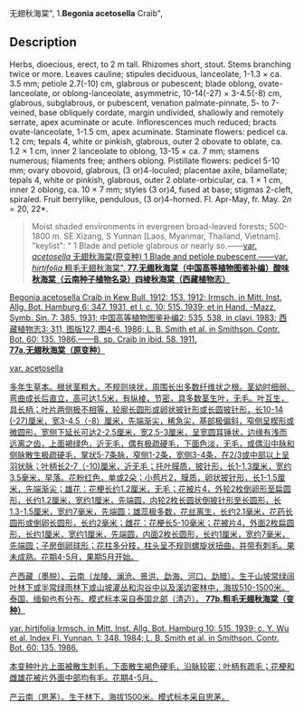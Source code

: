 无翅秋海棠",
1.**Begonia acetosella** Craib",

## Description
Herbs, dioecious, erect, to 2 m tall. Rhizomes short, stout. Stems branching twice or more. Leaves cauline; stipules deciduous, lanceolate, 1-1.3 × ca. 3.5 mm; petiole 2.7(-10) cm, glabrous or pubescent; blade oblong, ovate-lanceolate, or oblong-lanceolate, asymmetric, 10-14(-27) × 3-4.5(-8) cm, glabrous, subglabrous, or pubescent, venation palmate-pinnate, 5- to 7-veined, base obliquely cordate, margin undivided, shallowly and remotely serrate, apex acuminate or acute. Inflorescences much reduced; bracts ovate-lanceolate, 1-1.5 cm, apex acuminate. Staminate flowers: pedicel ca. 1.2 cm; tepals 4, white or pinkish, glabrous, outer 2 obovate to oblate, ca. 1.2 × 1 cm, inner 2 lanceolate to oblong, 13-15 × ca. 7 mm; stamens numerous; filaments free; anthers oblong. Pistillate flowers: pedicel 5-10 mm; ovary obovoid, glabrous, (3 or)4-loculed; placentae axile, bilamellate; tepals 4, white or pinkish, glabrous, outer 2 oblate-orbicular, ca. 1 × 1 cm, inner 2 oblong, ca. 10 × 7 mm; styles (3 or)4, fused at base; stigmas 2-cleft, spiraled. Fruit berrylike, pendulous, (3 or)4-horned. Fl. Apr-May, fr. May. 2*n* = 20, 22*.

> Moist shaded environments in evergreen broad-leaved forests; 500-1800 m. SE Xizang, S Yunnan [Laos, Myanmar, Thailand, Vietnam].
  "keylist": "
1 Blade and petiole glabrous or nearly so.——<a href='/info/Begonia acetosella var. acetosella?t=foc'>var. *acetosella* 无翅秋海棠(原变种)
1 Blade and petiole pubescent.——<a href='/info/Begonia acetosella var. hirtifolia?t=foc'>var. *hirtifolia* 粗毛无翅秋海棠",
**77.无翅秋海棠（中国高等植物图鉴补编）酸味秋海棠（云南种子植物名录）四棱秋海棠（西藏植物志）**

Begonia acetosella Craib in Kew Bull. 1912: 153. 1912; Irmsch. in Mitt. Inst. Allg. Bot. Hamburg 6: 347. 1931, et l. c. 10: 515. 1939; et in Hand. -Mazz. Symb. Sin. 7: 385. 1931; 中国高等植物图鉴补编2: 535, 538, in clavi. 1983; 西藏植物志3: 311, 图版127, 图4-6. 1986; L. B. Smith et al. in Smithson. Contr. Bot. 60: 135. 1986.——B. sp. Craib in ibid. 58. 1911.
**77a.无翅秋海棠（原变种）**

var. acetosella

多年生草本。根状茎粗大，不规则块状，周围长出多数纤维状之根。茎幼时细弱、弯曲成长后直立，高可达1.5米，有纵棱，节密，具多数茎生叶，无毛。叶互生，具长柄；叶片两侧极不相等，轮廓长圆形或卵状披针形或长圆披针形，长10-14 (-27)厘米，宽3-4.5（-8）厘米，先端渐尖，稀急尖，基部极偏斜，窄侧呈楔形或微圆形，宽侧下延长可达2-2.5厘米，宽2.5-3厘米，呈宽圆耳锤状，边缘有浅而远离之齿，上面褐绿色，近无毛，偶有极疏硬毛，下面色淡，无毛，或偶沿中脉和侧脉散生极疏硬毛，掌状5-7条脉，窄侧1-2条，宽侧3-4条，在2/3或中部以上呈羽状脉；叶柄长2-7（-10)厘米，近无毛；托叶膜质，披针形，长1-1.3厘米，宽约3.5毫米，早落。花粉红色，单或2朵；小苞片2，膜质，卵状披针形，长1-1.5厘米，先端渐尖；雄花：花梗长约1.2厘米，无毛；花被片4，外轮2枚倒卵形至扁圆形，长约1.2厘米，宽约1厘米，先端圆，内轮2枚长圆状倒披针形至长圆形，长1.3-1.5厘米，宽约7毫米，先端圆；雄蕊极多数，花丝离生，长约2.1毫米，花药长圆形或倒卵长圆形，长约2毫米；雌花：花梗长5-10毫米；花被片4，外面2枚扁圆形，长约1厘米，宽约1厘米，先端圆，内面2枚长圆形，长约1厘米，宽约7毫米，先端圆；子房倒卵球形；花柱多分枝，柱头呈不规则螺旋状扭曲，并带有刺毛。果未成熟。花期4-5月，果期5月开始。

产西藏（墨脱）、云南（龙陵、澜沧、景洪、勐海、河口、勐腊）。生于山坡常绿阔叶林下或半常绿雨林下或山坡灌丛和沟谷中以及溪边密林中，海拔510-1500米。泰国、缅甸也有分布。模式标本采自泰国北部（清迈）。
**77b.粗毛无翅秋海棠（变种）**

var. hirtifolia Irmsch. in Mitt. Inst. Allg. Bot. Hamburg 10: 515. 1939; c. Y. Wu et al. Index Fl. Yunnan. 1: 348. 1984; L. B. Smith et al. in Smithson. Contr. Bot. 60: 135. 1986.

本变种叶片上面被散生刺毛，下面散生褐色硬毛，沿脉较密；叶柄有疏毛；花梗和雌雄花被片外面中部均有毛。花期4-5月。

产云南（思茅）。生于林下，海拔1500米。模式标本采自思茅。
